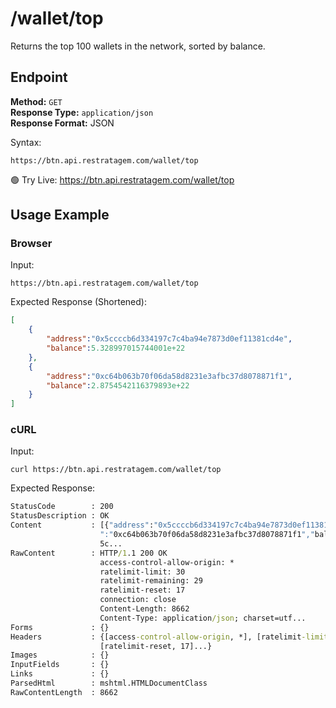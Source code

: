 # /wallet/top

Returns the top 100 wallets in the network, sorted by balance.

## Endpoint

**Method:** `GET`  
**Response Type:** `application/json`  
**Response Format:** JSON

Syntax:

```
https://btn.api.restratagem.com/wallet/top
```

🟢 Try Live:
https://btn.api.restratagem.com/wallet/top

## Usage Example

### Browser

Input:
```
https://btn.api.restratagem.com/wallet/top
```

Expected Response (Shortened):

```json
[
    {
        "address":"0x5ccccb6d334197c7c4ba94e7873d0ef11381cd4e",
        "balance":5.328997015744001e+22
    },
    {
        "address":"0xc64b063b70f06da58d8231e3afbc37d8078871f1",
        "balance":2.8754542116379893e+22
    }
]
```

### cURL

Input:
```
curl https://btn.api.restratagem.com/wallet/top
```

Expected Response:
```cmd
StatusCode        : 200
StatusDescription : OK
Content           : [{"address":"0x5ccccb6d334197c7c4ba94e7873d0ef11381cd4e","balance":5.328997015744001e+22},{"address
                    ":"0xc64b063b70f06da58d8231e3afbc37d8078871f1","balance":2.8754542116379893e+22},{"address":"0xa9db
                    5c...
RawContent        : HTTP/1.1 200 OK
                    access-control-allow-origin: *
                    ratelimit-limit: 30
                    ratelimit-remaining: 29
                    ratelimit-reset: 17
                    connection: close
                    Content-Length: 8662
                    Content-Type: application/json; charset=utf...
Forms             : {}
Headers           : {[access-control-allow-origin, *], [ratelimit-limit, 30], [ratelimit-remaining, 29],
                    [ratelimit-reset, 17]...}
Images            : {}
InputFields       : {}
Links             : {}
ParsedHtml        : mshtml.HTMLDocumentClass
RawContentLength  : 8662
```